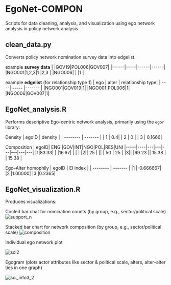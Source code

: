 # EgoNet-COMPON
Scripts for data cleaning, analysis, and visualization using ego network analysis in policy network analysis

## clean_data.py
Converts policy network nomination survey data into edgelist.

example **survey data**
|      |GOV19|POL006|GOV007|
|------|-----|------|------|
|NGO001|1,2,3|1     |2,3   |
|NGO006|     |      |1     |		

example **edgelist** (for relationship type 1)
| ego | alter | relationship type|
| ----| ----- |------- |
|NGO001|GOV019|1|
|NGO001|POL006|1|
|NGO006|GOV007|1|


## EgoNet_analysis.R
Performs descriptive Ego-centric network analysis, primarily using the `egor` library:

Density
| egoID | density |
| -------- | ------- |
| 1  | 0.4|
| 2 | 0 |
| 3 | 0.1666|

Composition
| egoID| ENG |GOV|INT|NGO|POL|RES|UNI
|-----|----|---|---|---|---|---|---|
|1|83.33|	 |	|16.67|   |   |   |
|2||	25 |	||   |  50 |  25 |
|3||	 |69.23	|| 15.38  |   | 15.38  |

Ego–Alter homophily
| egoID | EI index |
| -------- | ------- |
|1	|-0.666667|
|2	|1.00000|
|3	|0.2365|


## EgoNet_visualization.R
Produces visualizations:

Circled bar chat for nomination counts (by group, e.g., sector/political scale)
![support_n](https://github.com/yixiyang21/EgoNet-COMPON/assets/52981994/318e2a6d-18e6-459c-800f-cfc3fda08de4)

Stacked bar chart for network composition (by group, e.g., sector/political scale)
![composition](https://github.com/yixiyang21/EgoNet-COMPON/assets/52981994/1508c3f8-8ff8-47a1-85e7-fd7cbd57c2de)

Individual ego network plot

![sci2](https://github.com/yixiyang21/EgoNet-COMPON/assets/52981994/08802839-eddd-4819-9074-bc927634554f)

Egogram (plots actor attributes like sector & political scale, alters, alter–alter ties in one graph)

![sci_info3_2](https://github.com/yixiyang21/EgoNet-COMPON/assets/52981994/10dde301-17e0-4556-9b45-d7e79f673e6f)





